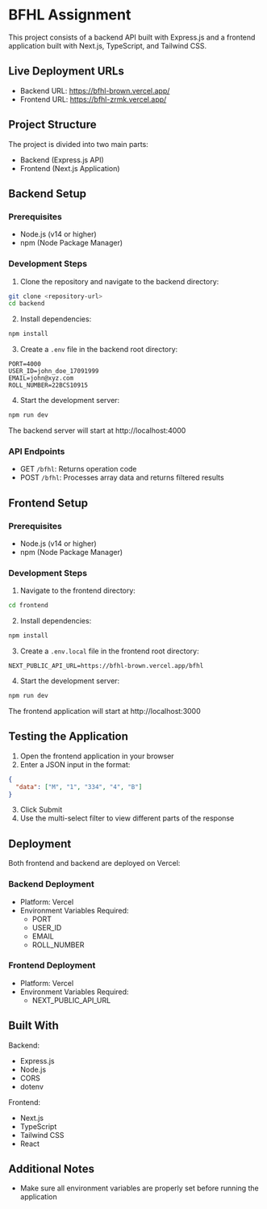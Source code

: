 # BFHL Assignment

This project consists of a backend API built with Express.js and a frontend application built with Next.js, TypeScript, and Tailwind CSS.

## Live Deployment URLs

- Backend URL: https://bfhl-brown.vercel.app/
- Frontend URL: https://bfhl-zrmk.vercel.app/

## Project Structure

The project is divided into two main parts:
- Backend (Express.js API)
- Frontend (Next.js Application)

## Backend Setup

### Prerequisites
- Node.js (v14 or higher)
- npm (Node Package Manager)

### Development Steps

1. Clone the repository and navigate to the backend directory:
```bash
git clone <repository-url>
cd backend
```

2. Install dependencies:
```bash
npm install
```

3. Create a `.env` file in the backend root directory:
```env
PORT=4000
USER_ID=john_doe_17091999
EMAIL=john@xyz.com
ROLL_NUMBER=22BCS10915
```

4. Start the development server:
```bash
npm run dev
```

The backend server will start at http://localhost:4000

### API Endpoints

- GET `/bfhl`: Returns operation code
- POST `/bfhl`: Processes array data and returns filtered results

## Frontend Setup

### Prerequisites
- Node.js (v14 or higher)
- npm (Node Package Manager)

### Development Steps

1. Navigate to the frontend directory:
```bash
cd frontend
```

2. Install dependencies:
```bash
npm install
```

3. Create a `.env.local` file in the frontend root directory:
```env
NEXT_PUBLIC_API_URL=https://bfhl-brown.vercel.app/bfhl
```

4. Start the development server:
```bash
npm run dev
```

The frontend application will start at http://localhost:3000

## Testing the Application

1. Open the frontend application in your browser
2. Enter a JSON input in the format:
```json
{
  "data": ["M", "1", "334", "4", "B"]
}
```
3. Click Submit
4. Use the multi-select filter to view different parts of the response

## Deployment

Both frontend and backend are deployed on Vercel:

### Backend Deployment
- Platform: Vercel
- Environment Variables Required:
  - PORT
  - USER_ID
  - EMAIL
  - ROLL_NUMBER

### Frontend Deployment
- Platform: Vercel
- Environment Variables Required:
  - NEXT_PUBLIC_API_URL

## Built With

Backend:
- Express.js
- Node.js
- CORS
- dotenv

Frontend:
- Next.js
- TypeScript
- Tailwind CSS
- React

## Additional Notes

- Make sure all environment variables are properly set before running the application
